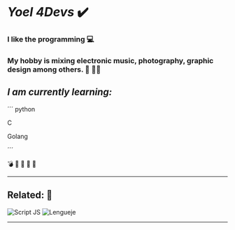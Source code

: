 # *Yoel 4Devs* :heavy_check_mark:

### I like the **programming** :computer:

### My hobby is mixing electronic music, photography, graphic design among others. :musical_keyboard: :musical_score::bicyclist:

## *I am currently learning:* 
´´´
python

C

Golang

´´´

:bomb: :open_file_folder: :email: :key: :date:

---
## Related: :pushpin:

![Script JS](https://encrypted-tbn0.gstatic.com/images?q=tbn:ANd9GcQx3JQKPOmZHXb68y2j7B0nRcgmB9bMQ3ftTw&usqp=CAU)
![Lengueje](https://encrypted-tbn0.gstatic.com/images?q=tbn:ANd9GcSuQuHDkv27FNOZpDyYjiainA_zmUR8_V3Daw&usqp=CAU)
 
---



